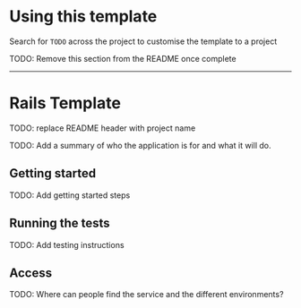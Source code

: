 # Using this template

Search for `TODO` across the project to customise the template to a project

TODO: Remove this section from the README once complete

---

# Rails Template

TODO: replace README header with project name

TODO: Add a summary of who the application is for and what it will do.

## Getting started

TODO: Add getting started steps

## Running the tests

TODO: Add testing instructions

## Access

TODO: Where can people find the service and the different environments?
